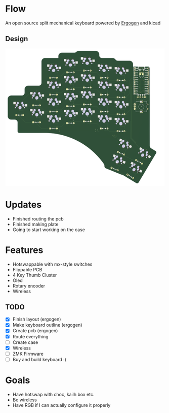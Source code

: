 # Flow
An open source split mechanical keyboard powered by [Ergogen](https://github.com/ergogen/ergogen) and kicad
## Design
<img src="pics/flow.png">

# Updates
- Finished routing the pcb
- Finished making plate
- Going to start working on the case

# Features
- Hotswappable with mx-style switches
- Flippable PCB
- 4 Key Thumb Cluster
- Oled
- Rotary encoder
- Wireless
## TODO
- [x] Finish layout (ergogen)
- [x] Make keyboard outline (ergogen) 
- [x] Create pcb (ergogen)
- [x] Route everything
- [ ] Create case  
- [X] Wireless
- [ ] ZMK Firmware
- [ ] Buy and build keyboard :)

# Goals
- Have hotswap with choc, kailh box etc.
- Be wireless
- Have RGB if I can actually configure it properly
